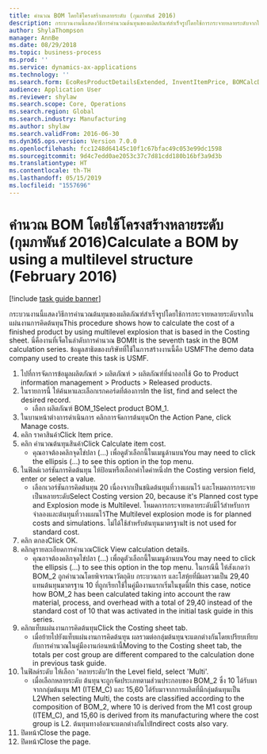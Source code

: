 ```yaml
---
title: คำนวณ BOM โดยใช้โครงสร้างหลายระดับ (กุมภาพันธ์ 2016)
description: กระบวนงานนี้แสดงวิธีการคำนวณต้นทุนของผลิตภัณฑ์สำเร็จรูปโดยใช้การกระจายหลายระดับจากในแผ่นงานการคิดต้นทุน
author: ShylaThompson
manager: AnnBe
ms.date: 08/29/2018
ms.topic: business-process
ms.prod: ''
ms.service: dynamics-ax-applications
ms.technology: ''
ms.search.form: EcoResProductDetailsExtended, InventItemPrice, BOMCalcDialog, BOMCalcTrans
audience: Application User
ms.reviewer: shylaw
ms.search.scope: Core, Operations
ms.search.region: Global
ms.search.industry: Manufacturing
ms.author: shylaw
ms.search.validFrom: 2016-06-30
ms.dyn365.ops.version: Version 7.0.0
ms.openlocfilehash: fcc1248d64145c10f1c67bfac49c053e99dc1598
ms.sourcegitcommit: 9d4c7edd0ae2053c37c7d81cdd180b16bf3a9d3b
ms.translationtype: HT
ms.contentlocale: th-TH
ms.lasthandoff: 05/15/2019
ms.locfileid: "1557696"
---
```

# <a name="calculate-a-bom-by-using-a-multilevel-structure-february-2016"></a><span data-ttu-id="3beeb-103">คำนวณ BOM โดยใช้โครงสร้างหลายระดับ (กุมภาพันธ์ 2016)</span><span class="sxs-lookup"><span data-stu-id="3beeb-103">Calculate a BOM by using a multilevel structure (February 2016)</span></span>

[!include [task guide banner](../../includes/task-guide-banner.md)]

<span data-ttu-id="3beeb-104">กระบวนงานนี้แสดงวิธีการคำนวณต้นทุนของผลิตภัณฑ์สำเร็จรูปโดยใช้การกระจายหลายระดับจากในแผ่นงานการคิดต้นทุน</span><span class="sxs-lookup"><span data-stu-id="3beeb-104">This procedure shows how to calculate the cost of a finished product by using multilevel explosion that is based in the Costing sheet.</span></span> <span data-ttu-id="3beeb-105">นี่คืองานที่เจ็ดในลำดับการคำนวณ BOM</span><span class="sxs-lookup"><span data-stu-id="3beeb-105">It is the seventh task in the BOM calculation series.</span></span> <span data-ttu-id="3beeb-106">ข้อมูลสาธิตของบริษัทที่ใช้ในการสร้างงานนี้คือ USMF</span><span class="sxs-lookup"><span data-stu-id="3beeb-106">The demo data company used to create this task is USMF.</span></span>

1. <span data-ttu-id="3beeb-107">ไปที่การจัดการข้อมูลผลิตภัณฑ์ > ผลิตภัณฑ์ > ผลิตภัณฑ์ที่นำออกใช้ </span><span class="sxs-lookup"><span data-stu-id="3beeb-107">Go to Product information management > Products > Released products.</span></span>
2. <span data-ttu-id="3beeb-108">ในรายการนี้ ให้ค้นหาและเลือกเรกคอร์ดที่ต้องการ</span><span class="sxs-lookup"><span data-stu-id="3beeb-108">In the list, find and select the desired record.</span></span>
    * <span data-ttu-id="3beeb-109">เลือก ผลิตภัณฑ์ BOM_1</span><span class="sxs-lookup"><span data-stu-id="3beeb-109">Select product BOM_1.</span></span>  
3. <span data-ttu-id="3beeb-110">ในบานหน้าต่างการดำเนินการ คลิกการจัดการต้นทุน</span><span class="sxs-lookup"><span data-stu-id="3beeb-110">On the Action Pane, click Manage costs.</span></span>
4. <span data-ttu-id="3beeb-111">คลิก ราคาสินค้า</span><span class="sxs-lookup"><span data-stu-id="3beeb-111">Click Item price.</span></span>
5. <span data-ttu-id="3beeb-112">คลิก คำนวณต้นทุนสินค้า</span><span class="sxs-lookup"><span data-stu-id="3beeb-112">Click Calculate item cost.</span></span>
    * <span data-ttu-id="3beeb-113">คุณอาจต้องคลิกจุดไข่ปลา (...) เพื่อดูตัวเลือกนี้ในเมนูด้านบน</span><span class="sxs-lookup"><span data-stu-id="3beeb-113">You may need to click the ellipsis (...) to see this option in the top menu.</span></span>  
6. <span data-ttu-id="3beeb-114">ในฟิลด์เวอร์ชันการคิดต้นทุน ให้ป้อนหรือเลือกค่าใดค่าหนึ่ง</span><span class="sxs-lookup"><span data-stu-id="3beeb-114">In the Costing version field, enter or select a value.</span></span>
    * <span data-ttu-id="3beeb-115">เลือกเวอร์ชันการคิดต้นทุน 20 เนื่องจากเป็นชนิดต้นทุนที่วางแผนไว้ และโหมดการกระจายเป็นหลายระดับ</span><span class="sxs-lookup"><span data-stu-id="3beeb-115">Select Costing version 20, because it's Planned cost type and Explosion mode is Multilevel.</span></span>   <span data-ttu-id="3beeb-116">โหมดการกระจายหลายระดับมีไว้สำหรับการจำลองและต้นทุนที่วางแผนไว้</span><span class="sxs-lookup"><span data-stu-id="3beeb-116">The Multilevel explosion mode is for planned costs and simulations.</span></span> <span data-ttu-id="3beeb-117">ไม่ได้ใช้สำหรับต้นทุนมาตรฐาน</span><span class="sxs-lookup"><span data-stu-id="3beeb-117">It is not used for standard cost.</span></span>  
7. <span data-ttu-id="3beeb-118">คลิก ตกลง</span><span class="sxs-lookup"><span data-stu-id="3beeb-118">Click OK.</span></span>
8. <span data-ttu-id="3beeb-119">คลิกดูรายละเอียดการคำนวณ</span><span class="sxs-lookup"><span data-stu-id="3beeb-119">Click View calculation details.</span></span>
    * <span data-ttu-id="3beeb-120">คุณอาจต้องคลิกจุดไข่ปลา (...) เพื่อดูตัวเลือกนี้ในเมนูด้านบน</span><span class="sxs-lookup"><span data-stu-id="3beeb-120">You may need to click the ellipsis (...) to see this option in the top menu.</span></span>  <span data-ttu-id="3beeb-121">ในกรณีนี้ ให้สังเกตว่า BOM_2 ถูกคำนวณโดยพิจารณาวัตถุดิบ กระบวนการ และโสหุ้ยที่มีผลรวมเป็น 29,40 แทนต้นทุนมาตรฐาน 10 ที่ถูกเรียกใช้ในคู่มืองานแรกเริ่มในชุดนี้</span><span class="sxs-lookup"><span data-stu-id="3beeb-121">In this case, notice how BOM_2 has been calculated taking into account the raw material, process, and overhead with a total of 29,40 instead of the standard cost of 10 that was activated in the initial task guide in this series.</span></span>  
9. <span data-ttu-id="3beeb-122">คลิกแท็บแผ่นงานการคิดต้นทุน</span><span class="sxs-lookup"><span data-stu-id="3beeb-122">Click the Costing sheet tab.</span></span>
    * <span data-ttu-id="3beeb-123">เมื่อย้ายไปยังแท็บแผ่นงานการคิดต้นทุน ผลรวมต่อกลุ่มต้นทุนจะแตกต่างกันโดยเปรียบเทียบกับการคำนวณในคู่มืองานก่อนหน้านี้</span><span class="sxs-lookup"><span data-stu-id="3beeb-123">Moving to the Costing sheet tab, the totals per cost group are different compared to the calculation done in previous task guide.</span></span>  
10. <span data-ttu-id="3beeb-124">ในฟิลด์ระดับ ให้เลือก 'หลายระดับ'</span><span class="sxs-lookup"><span data-stu-id="3beeb-124">In the Level field, select 'Multi'.</span></span>
    * <span data-ttu-id="3beeb-125">เมื่อเลือกหลายระดับ ต้นทุนจะถูกจัดประเภทตามส่วนประกอบของ BOM_2 ซึ่ง 10 ได้รับมาจากกลุ่มต้นทุน M1 (ITEM_C) และ 15,60 ได้รับมาจากการผลิตที่มีกลุ่มต้นทุนเป็น L2</span><span class="sxs-lookup"><span data-stu-id="3beeb-125">When selecting Multi, the costs are classified according to the composition of BOM_2, where 10 is derived from the M1 cost group (ITEM_C), and 15,60 is derived from its manufacturing where the cost group is L2.</span></span> <span data-ttu-id="3beeb-126">ต้นทุนทางอ้อมจะแตกต่างกันไป</span><span class="sxs-lookup"><span data-stu-id="3beeb-126">Indirect costs also vary.</span></span>  
11. <span data-ttu-id="3beeb-127">ปิดหน้า</span><span class="sxs-lookup"><span data-stu-id="3beeb-127">Close the page.</span></span>
12. <span data-ttu-id="3beeb-128">ปิดหน้า</span><span class="sxs-lookup"><span data-stu-id="3beeb-128">Close the page.</span></span>

